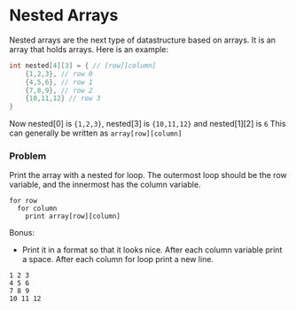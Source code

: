 # Nested Arrays

Nested arrays are the next type of datastructure based on arrays. It is an array that holds arrays. Here is an example:

```cpp
int nested[4][3] = { // [row][column]
    {1,2,3}, // row 0
    {4,5,6}, // row 1
    {7,8,9}, // row 2
    {10,11,12} // row 3
}
```

Now nested[0] is `{1,2,3}`, nested[3] is `{10,11,12}` and nested[1][2] is `6`
This can generally be written as `array[row][column]`


### Problem

Print the array with a nested for loop. The outermost loop should be the row variable, and the innermost has the column variable.

```
for row
  for column
    print array[row][column]
```

Bonus:
+ Print it in a format so that it looks nice. After each column variable print a space. After each column for loop print a new line.

```
1 2 3
4 5 6
7 8 9
10 11 12
```